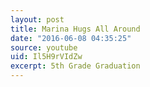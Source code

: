 ```yaml
---
layout: post
title: Marina Hugs All Around
date: "2016-06-08 04:35:25"
source: youtube
uid: Il5H9rVIdZw
excerpt: 5th Grade Graduation
---
```

